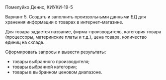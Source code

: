 Помелуйко Денис, КИУКИ-19-5

Вариант 5. Создать и заполнить произвольными данными БД для хранения информации о товарах в интернет–магазине.

Для товара задается название, фирма-производитель, категория товара (процессоры, материнские платы и т.д.), цена товара, количество единиц на складе.

Сформировать запросы и вывести результаты:

- товары выбранного производителя;
- товары выбранной категории;
- товары в выбранном ценовом диапазоне.
